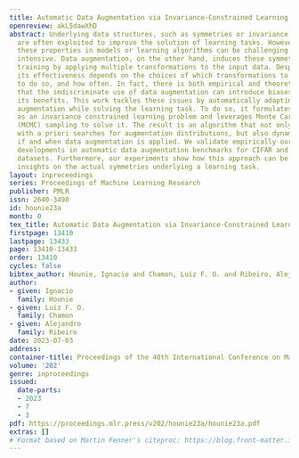 ```yaml
---
title: Automatic Data Augmentation via Invariance-Constrained Learning
openreview: akL5dawXhD
abstract: Underlying data structures, such as symmetries or invariance to transformations,
  are often exploited to improve the solution of learning tasks. However, embedding
  these properties in models or learning algorithms can be challenging and computationally
  intensive. Data augmentation, on the other hand, induces these symmetries during
  training by applying multiple transformations to the input data. Despite its ubiquity,
  its effectiveness depends on the choices of which transformations to apply, when
  to do so, and how often. In fact, there is both empirical and theoretical evidence
  that the indiscriminate use of data augmentation can introduce biases that outweigh
  its benefits. This work tackles these issues by automatically adapting the data
  augmentation while solving the learning task. To do so, it formulates data augmentation
  as an invariance constrained learning problem and leverages Monte Carlo Markov Chain
  (MCMC) sampling to solve it. The result is an algorithm that not only does away
  with a priori searches for augmentation distributions, but also dynamically controls
  if and when data augmentation is applied. We validate empirically our theoretical
  developments in automatic data augmentation benchmarks for CIFAR and ImageNet-100
  datasets. Furthermore, our experiments show how this approach can be used to gather
  insights on the actual symmetries underlying a learning task.
layout: inproceedings
series: Proceedings of Machine Learning Research
publisher: PMLR
issn: 2640-3498
id: hounie23a
month: 0
tex_title: Automatic Data Augmentation via Invariance-Constrained Learning
firstpage: 13410
lastpage: 13433
page: 13410-13433
order: 13410
cycles: false
bibtex_author: Hounie, Ignacio and Chamon, Luiz F. O. and Ribeiro, Alejandro
author:
- given: Ignacio
  family: Hounie
- given: Luiz F. O.
  family: Chamon
- given: Alejandro
  family: Ribeiro
date: 2023-07-03
address: 
container-title: Proceedings of the 40th International Conference on Machine Learning
volume: '202'
genre: inproceedings
issued:
  date-parts:
  - 2023
  - 7
  - 3
pdf: https://proceedings.mlr.press/v202/hounie23a/hounie23a.pdf
extras: []
# Format based on Martin Fenner's citeproc: https://blog.front-matter.io/posts/citeproc-yaml-for-bibliographies/
---
```

